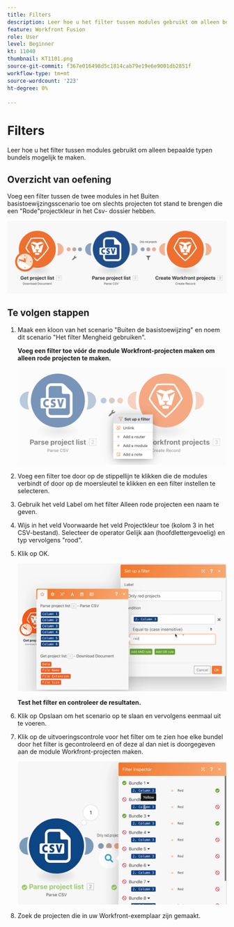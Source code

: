 ```yaml
---
title: Filters
description: Leer hoe u het filter tussen modules gebruikt om alleen bepaalde typen bundels mogelijk te maken.
feature: Workfront Fusion
role: User
level: Beginner
kt: 11040
thumbnail: KT1101.png
source-git-commit: f367e016498d5c1814cab79e19e6e9001db2851f
workflow-type: tm+mt
source-wordcount: '223'
ht-degree: 0%

---
```



# Filters

Leer hoe u het filter tussen modules gebruikt om alleen bepaalde typen bundels mogelijk te maken.

## Overzicht van oefening

Voeg een filter tussen de twee modules in het Buiten basistoewijzingsscenario toe om slechts projecten tot stand te brengen die een &quot;Rode&quot;projectkleur in het Csv- dossier hebben.

![Filterafbeelding 1](../12-exercises/assets/filters-walkthrough-1.png)

## Te volgen stappen

1. Maak een kloon van het scenario &quot;Buiten de basistoewijzing&quot; en noem dit scenario &quot;Het filter Mengheid gebruiken&quot;.

   **Voeg een filter toe vóór de module Workfront-projecten maken om alleen rode projecten te maken.**

   ![Filterafbeelding 2](../12-exercises/assets/filters-walkthrough-2.png)

1. Voeg een filter toe door op de stippellijn te klikken die de modules verbindt of door op de moersleutel te klikken en een filter instellen te selecteren.
1. Gebruik het veld Label om het filter Alleen rode projecten een naam te geven.
1. Wijs in het veld Voorwaarde het veld Projectkleur toe (kolom 3 in het CSV-bestand). Selecteer de operator Gelijk aan (hoofdlettergevoelig) en typ vervolgens &quot;rood&quot;.
1. Klik op OK.

   ![Filterafbeelding 3](../12-exercises/assets/filters-walkthrough-3.png)

   **Test het filter en controleer de resultaten.**

1. Klik op Opslaan om het scenario op te slaan en vervolgens eenmaal uit te voeren.
1. Klik op de uitvoeringscontrole voor het filter om te zien hoe elke bundel door het filter is gecontroleerd en of deze al dan niet is doorgegeven aan de module Workfront-projecten maken.

   ![Filterafbeelding 4](../12-exercises/assets/filters-walkthrough-4.png)

1. Zoek de projecten die in uw Workfront-exemplaar zijn gemaakt.
